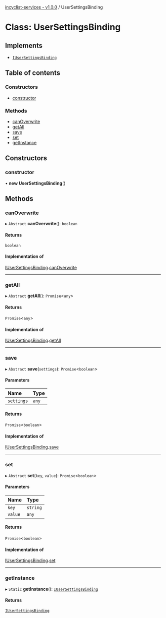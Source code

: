 [incyclist-services - v1.0.0](../README.md) / UserSettingsBinding

# Class: UserSettingsBinding

## Implements

- [`IUserSettingsBinding`](../interfaces/IUserSettingsBinding.md)

## Table of contents

### Constructors

- [constructor](UserSettingsBinding.md#constructor)

### Methods

- [canOverwrite](UserSettingsBinding.md#canoverwrite)
- [getAll](UserSettingsBinding.md#getall)
- [save](UserSettingsBinding.md#save)
- [set](UserSettingsBinding.md#set)
- [getInstance](UserSettingsBinding.md#getinstance)

## Constructors

### constructor

• **new UserSettingsBinding**()

## Methods

### canOverwrite

▸ `Abstract` **canOverwrite**(): `boolean`

#### Returns

`boolean`

#### Implementation of

[IUserSettingsBinding](../interfaces/IUserSettingsBinding.md).[canOverwrite](../interfaces/IUserSettingsBinding.md#canoverwrite)

___

### getAll

▸ `Abstract` **getAll**(): `Promise`<`any`\>

#### Returns

`Promise`<`any`\>

#### Implementation of

[IUserSettingsBinding](../interfaces/IUserSettingsBinding.md).[getAll](../interfaces/IUserSettingsBinding.md#getall)

___

### save

▸ `Abstract` **save**(`settings`): `Promise`<`boolean`\>

#### Parameters

| Name | Type |
| :------ | :------ |
| `settings` | `any` |

#### Returns

`Promise`<`boolean`\>

#### Implementation of

[IUserSettingsBinding](../interfaces/IUserSettingsBinding.md).[save](../interfaces/IUserSettingsBinding.md#save)

___

### set

▸ `Abstract` **set**(`key`, `value`): `Promise`<`boolean`\>

#### Parameters

| Name | Type |
| :------ | :------ |
| `key` | `string` |
| `value` | `any` |

#### Returns

`Promise`<`boolean`\>

#### Implementation of

[IUserSettingsBinding](../interfaces/IUserSettingsBinding.md).[set](../interfaces/IUserSettingsBinding.md#set)

___

### getInstance

▸ `Static` **getInstance**(): [`IUserSettingsBinding`](../interfaces/IUserSettingsBinding.md)

#### Returns

[`IUserSettingsBinding`](../interfaces/IUserSettingsBinding.md)
